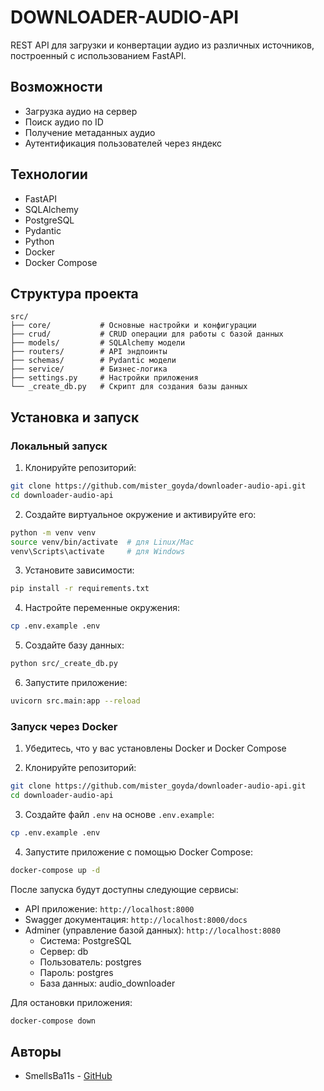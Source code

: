 # DOWNLOADER-AUDIO-API


REST API для загрузки и конвертации аудио из различных источников, построенный с использованием FastAPI.

## Возможности

- Загрузка аудио на сервер
- Поиск аудио по ID
- Получение метаданных аудио
- Аутентификация пользователей через яндекс

## Технологии

- FastAPI
- SQLAlchemy
- PostgreSQL
- Pydantic
- Python
- Docker
- Docker Compose


## Структура проекта

```
src/
├── core/           # Основные настройки и конфигурации
├── crud/           # CRUD операции для работы с базой данных
├── models/         # SQLAlchemy модели
├── routers/        # API эндпоинты
├── schemas/        # Pydantic модели
├── service/        # Бизнес-логика
├── settings.py     # Настройки приложения
└── _create_db.py   # Скрипт для создания базы данных
```

## Установка и запуск

### Локальный запуск

1. Клонируйте репозиторий:
```bash
git clone https://github.com/mister_goyda/downloader-audio-api.git
cd downloader-audio-api
```

2. Создайте виртуальное окружение и активируйте его:
```bash
python -m venv venv
source venv/bin/activate  # для Linux/Mac
venv\Scripts\activate     # для Windows
```

3. Установите зависимости:
```bash
pip install -r requirements.txt
```

4. Настройте переменные окружения:
```bash
cp .env.example .env
```

5. Создайте базу данных:
```bash
python src/_create_db.py
```

6. Запустите приложение:
```bash
uvicorn src.main:app --reload
```

### Запуск через Docker

1. Убедитесь, что у вас установлены Docker и Docker Compose

2. Клонируйте репозиторий:
```bash
git clone https://github.com/mister_goyda/downloader-audio-api.git
cd downloader-audio-api
```

3. Создайте файл `.env` на основе `.env.example`:
```bash
cp .env.example .env
```

4. Запустите приложение с помощью Docker Compose:
```bash
docker-compose up -d
```

После запуска будут доступны следующие сервисы:
- API приложение: `http://localhost:8000`
- Swagger документация: `http://localhost:8000/docs`
- Adminer (управление базой данных): `http://localhost:8080`
  - Система: PostgreSQL
  - Сервер: db
  - Пользователь: postgres
  - Пароль: postgres
  - База данных: audio_downloader

Для остановки приложения:
```bash
docker-compose down
```

## Авторы

- SmellsBa11s - [GitHub](https://github.com/SmellsBa11s)

